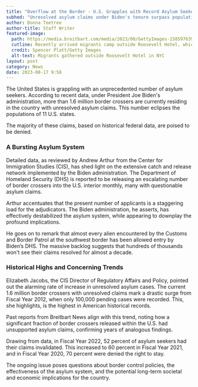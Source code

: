```yaml
---
title: "Overflow at the Border - U.S. Grapples with Record Asylum Seekers"
subhed: "Unresolved asylum claims under Biden's tenure surpass populations of 11 states."
author: Donna Teetree
author-title: Staff Writer
featured-image: 
  path: https://media.breitbart.com/media/2023/08/GettyImages-1585976391-640x480.jpg
  cutline: Recently arrived migrants camp outside Roosevelt Hotel, which serves as a reception center, in New York City on August 01, 2023.
  credit: Spencer Platt/Getty Images
  alt-text: Migrants gathered outside Roosevelt Hotel in NYC
layout: post
category: News
date: 2023-08-17 9:58
---
```


The United States is grappling with an unprecedented number of asylum seekers. According to recent data, under President Joe Biden's administration, more than 1.6 million border crossers are currently residing in the country with unresolved asylum claims. This number eclipses the populations of 11 U.S. states.

The majority of these claims, based on historical federal data, are poised to be denied.

### A Bursting Asylum System

Detailed data, as reviewed by Andrew Arthur from the Center for Immigration Studies (CIS), has shed light on the extensive catch and release network implemented by the Biden administration. The Department of Homeland Security (DHS) is reported to be releasing an escalating number of border crossers into the U.S. interior monthly, many with questionable asylum claims.

Arthur accentuates that the present number of applicants is a staggering load for the adjudicators. The Biden administration, he asserts, has effectively destabilized the asylum system, while appearing to downplay the profound implications.

He goes on to remark that almost every alien encountered by the Customs and Border Patrol at the southwest border has been allowed entry by Biden’s DHS. The massive backlog suggests that hundreds of thousands won't see their claims resolved for almost a decade.

### Historical Highs and Concerning Trends

Elizabeth Jacobs, the CIS Director of Regulatory Affairs and Policy, pointed out the alarming rate of increase in unresolved asylum cases. The current 1.6 million border crossers with unresolved claims mark a drastic surge from Fiscal Year 2012, when only 100,000 pending cases were recorded. This, she highlights, is the highest in American historical records.

Past reports from Breitbart News align with this trend, noting how a significant fraction of border crossers released within the U.S. had unsupported asylum claims, confirming years of analogous findings.

Drawing from data, in Fiscal Year 2022, 52 percent of asylum seekers had their claims invalidated. This increased to 60 percent in Fiscal Year 2021, and in Fiscal Year 2020, 70 percent were denied the right to stay.

The ongoing issue poses questions about border control policies, the effectiveness of the asylum system, and the potential long-term societal and economic implications for the country.

